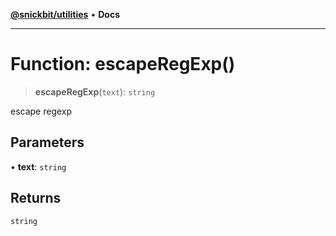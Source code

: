 [**@snickbit/utilities**](../README.md) • **Docs**

***

# Function: escapeRegExp()

> **escapeRegExp**(`text`): `string`

escape regexp

## Parameters

• **text**: `string`

## Returns

`string`

